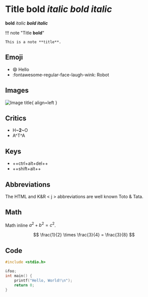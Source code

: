 # Title **bold** *italic* ***bold italic***

**bold** *italic* ***bold italic***

!!! note "Title **bold**"

    This is a note **title**.

## Emoji

- :smile: Hello
- :fontawesome-regular-face-laugh-wink: Robot

## Images

![Image title](https://dummyimage.com/600x400/eee/aaa){ align=left }

## Critics

- H~**2**~O
- A^T^A

## Keys

- ++ctrl+alt+del++
- ++shift+alt++

## Abbreviations

The HTML and K&R < j > abbreviations are well known Toto & Tata.

## Math

Math inline $a^2 + b^2 = c^2$.

$$
\frac{1}{2} \times \frac{3}{4} = \frac{3}{8}
$$

## Code

```c
#include <stdio.h>

&foo;
int main() {
    printf("Hello, World!\n");
    return 0;
}
```
